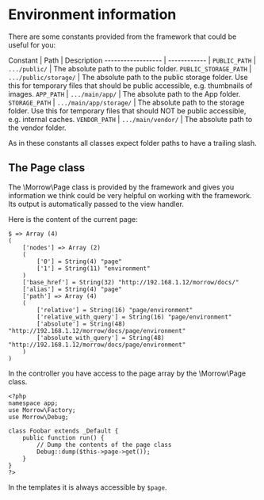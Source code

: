 Environment information
=======================

There are some constants provided from the framework that could be useful for you:


Constant               | Path                    | Description
------------------     | ------------            |
`PUBLIC_PATH`          | `.../public/`           | The absolute path to the public folder.
`PUBLIC_STORAGE_PATH`  | `.../public/storage/`   | The absolute path to the public storage folder. Use this for temporary files that should be public accessible, e.g. thumbnails of images.
`APP_PATH`             | `.../main/app/`         | The absolute path to the App folder.
`STORAGE_PATH`         | `.../main/app/storage/` | The absolute path to the storage folder. Use this for temporary files that should NOT be public accessible, e.g. internal caches.
`VENDOR_PATH`          | `.../main/vendor/`      | The absolute path to the vendor folder.

As in these constants all classes expect folder paths to have a trailing slash.

The Page class
--------------

The \Morrow\Page class is provided by the framework and gives you information we think could be very helpful on working with the framework.
Its output is automatically passed to the view handler.

Here is the content of the current page:

~~~
$ => Array (4)
(
    ['nodes'] => Array (2)
    (
        ['0'] = String(4) "page"
        ['1'] = String(11) "environment"
    )
    ['base_href'] = String(32) "http://192.168.1.12/morrow/docs/"
    ['alias'] = String(4) "page"
    ['path'] => Array (4)
    (
        ['relative'] = String(16) "page/environment"
        ['relative_with_query'] = String(16) "page/environment"
        ['absolute'] = String(48) "http://192.168.1.12/morrow/docs/page/environment"
        ['absolute_with_query'] = String(48) "http://192.168.1.12/morrow/docs/page/environment"
    )
)
~~~

In the controller you have access to the page array by the \Morrow\Page class.

~~~{.php} 
<?php
namespace app;
use Morrow\Factory;
use Morrow\Debug;

class Foobar extends _Default {
    public function run() {
        // Dump the contents of the page class
        Debug::dump($this->page->get());
    }
}
?>
~~~

In the templates it is always accessible by `$page`.